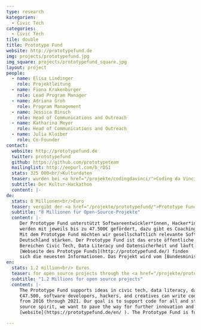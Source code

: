 ```yaml
---
type: research
kategorien:
  - Civic Tech
categories:
  - Civic Tech
tile: double
title: Prototype Fund
website: http://prototypefund.de
img: projects/prototypefund.jpg
img_square: projects/prototypefund_square.jpg
layout: project
people:
  - name: Elisa Lindinger
    role: Projektleitung
  - name: Fiona Krakenbürger
    role: Lead Program Manager
  - name: Adriana Groh
    role: Program Management
  - name: Jessica Binsch
    role: Head of Communications and Outreach
  - name: Katharina Meyer
    role: Head of Communications and Outreach
  - name: Julia Kloiber
    role: Co-Founder
contact:
  website: http://prototypefund.de
  twitter: prototypefund
  github: https://github.com/prototypeteam
  mailinglist: http://eepurl.com/b_rDS1
  stats: 325 000<br/>Kulturdaten
  teaser: wurden bei <a href="/projekte/codingdavinci/">Coding da Vinci</a> für alle zugänglich und nutzbar gemacht.
  subtitle: Der Kultur-Hackathon
  content: |-
de:
  stats: 8 Millionen<br/>Euro
  teaser: vergibt der <a href="/projekte/prototypefund/">Prototype Fund</a> an Open-Source-Projekte.
  subtitle: "8 Millionen für Open-Source-Projekte"
  content: |-
     Der Prototype Fund unterstützt Softwareentwickler*innen, Hacker*innen und Kreative dabei, ihre Ideen umzusetzen. Software-Projekte
     werden mit jeweils bis zu 47.500€ gefördert, dazu gibt es Coaching von Mentor*innen und Austausch mit einem spannenden Netzwerk.
     Mit dem Prototype Fund möchten wir gesellschaftlich relevante Software-Projekte unterstützen und die Open-Source-Community in
     Deutschland stärken. Der Prototype Fund ist das erste öffentliche Förderprogramm für gemeinnützige Software-Projekte in den
     Bereichen Civic Tech, Data Literacy und Datensicherheit und läuft von 2016 bis 2021. Auf der
     [Webseite des Prototype Funds](http://prototypefund.de/) finden
     sich die neuesten Informationen. Das Projekt wird vom [Bundesministerium für Bildung und Forschung](https://www.bmbf.de/) gefördert.
en:
  stats: 1.2 million<br/> Euros
  teaser: for open source projects through the <a href="/projekte/prototypefund/">Protoype Fund</a>.
  subtitle: "1.2 Millions for open source projects"
  content: |-
     The Prototype Fund supports ideas in civic tech, data literacy, data security, and software infrastructure. With a grant of up to
     €47.500, software developers, hackers, and creatives can write code and develop open source prototypes. The program will run
     from 2016 through 2021. Our goal is to support code for all and strengthen the open source community in Germany. In true open
     source spirit, we want to pave the way for further innovation and additional ideas. You can find the latest on our
     [website](https://prototypefund.de/en/ ). The Prototype Fund is funded by the Federal Ministry for Research and Education of Germany.

---
```

